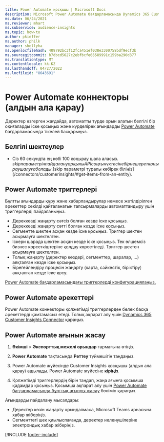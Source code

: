 ```yaml
---
title: Power Automate қосқышы | Microsoft Docs
description: Microsoft Power Automate бағдарламасында Dynamics 365 Customer Insights бағдарламасынан ағындар жасау.
ms.date: 06/24/2021
ms.reviewer: mhart
ms.subservice: audience-insights
ms.topic: how-to
author: pkieffer
ms.author: philk
manager: shellyha
ms.openlocfilehash: 409792bc3f12fca451ef038e3300758bdf9ecf3b
ms.sourcegitcommit: b7dbcd5627c2ebfbcfe65589991c159ba290d377
ms.translationtype: MT
ms.contentlocale: kk-KZ
ms.lasthandoff: 04/27/2022
ms.locfileid: "8643691"
---
```

# <a name="power-automate-connector-preview"></a>Power Automate коннекторы (алдын ала қарау)

Деректер өзгерген жағдайда, автоматты түрде орын алатын белгілі бір оқиғаларды іске қосыңыз және күрделірек ағындарды [Power Automate](https://flow.microsoft.com/) бағдарламасында тікелей басқарыңыз.

## <a name="known-limitations"></a>Белгілі шектеулер

- Сіз 60 секундта ең көбі 100 қоңырау шала аласыз. $skip параметрін пайдалану арқылы API соңғы нүктесіне бірнеше рет қоңырау шалуға болады. [$skip параметрі туралы көбірек біліңіз](/connectors/customerinsights/#get-items-from-an-entity).

## <a name="power-automate-triggers"></a>Power Automate триггерлері

Бұлтты ағындарды құру және хабарландырулар немесе жетілдірілген әрекеттер секілді қайталанатын тапсырмаларды автоматтандыру үшін триггерлерді пайдаланыңыз. 

- Дереккөзді жаңарту сәтсіз болған кезде іске қосыңыз. 
- Дереккөзді жаңарту сәтті болған кезде іске қосыңыз.
- Сегментте шектен асқан кезде іске қосыңыз. Триггер шектен асырмауға шектелген.
- Іскери шарада шектен асқан кезде іске қосыңыз. Тек өлшемсіз бизнес көрсеткіштеріне қолдау көрсетіледі. Триггер шектен асырмауға шектелген.
- Толық жаңарту (деректер көздері, сегменттер, шаралар, ...) аяқталған кезде іске қосыңыз.
- Бірегейлендіру процесін жаңарту (карта, сәйкестік, біріктіру) аяқталған кезде іске қосу.

[Power Automate бағдарламасындағы триггерлерді конфигурациялаңыз.](https://flow.microsoft.com/connectors/shared_customerinsights/dynamics-365-customer-insights-connector/)

## <a name="power-automate-actions"></a>Power Automate әрекеттері

Power Automate коннекторы қолжетімді триггерлерден бөлек басқа әрекеттерді қамтамасыз етеді. Толық ақпарат алу үшін [Dynamics 365 Customer Insights Connector](/connectors/customerinsights/) қараңыз.

## <a name="create-a-power-automate-flow"></a>Power Automate ағынын жасау

1. **Әкімші** > **Экспорттық межелі орындар** тармағына өтіңіз.

1. **Power Automate** тақтасында **Реттеу** түймешігін таңдаңыз.

1. Power Automate жүйесінде Customer Insights қосқышы (алдын ала қарау) ашылады. Power Automate жүйесіне **кіріңіз**.

1. Қолжетімді триггерлердің бірін таңдап, жаңа ағынға қосымша қадамдар қосыңыз. Қосымша ақпарат алу үшін [Power Automate бағдарламасында бұлттық ағынды жасау](/power-automate/get-started-logic-flow) бөлімін қараңыз.

Ағындарды пайдалану мысалдары: 
- Деректер көзін жаңарту орындалмаса, Microsoft Teams арнасына хабар жіберіңіз. 
- Сегменттегі шек қиылыспағанда, деректер иеленушілеріне электрондық хабар жіберіңіз.



[!INCLUDE [footer-include](includes/footer-banner.md)]
